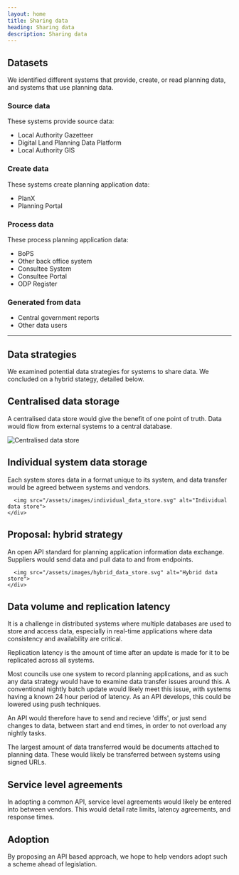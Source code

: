 ```yaml
---
layout: home
title: Sharing data
heading: Sharing data
description: Sharing data
---
```


## Datasets

We identified different systems that provide, create, or read planning data, and systems that use planning data.

### Source data

These systems provide source data:
 - Local Authority Gazetteer
 - Digital Land Planning Data Platform
 - Local Authority GIS


### Create data

These systems create planning application data:

- PlanX
- Planning Portal

### Process data

These process planning application data:

 - BoPS
 - Other back office system
 - Consultee System
 - Consultee Portal
 - ODP Register

### Generated from data

- Central government reports
- Other data users

-------------

## Data strategies

We examined potential data strategies for systems to share data. We concluded on a hybrid stategy, detailed below.

<div class="govuk-accordion" data-module="govuk-accordion" id="accordion-default">
  <div class="govuk-accordion__section">
    <div class="govuk-accordion__section-header">
      <h2 class="govuk-accordion__section-heading">
        <span class="govuk-accordion__section-button" id="accordion-default-heading-1">
          Centralised data storage
        </span>
      </h2>
    </div>
    <div id="accordion-default-content-1" class="govuk-accordion__section-content" aria-labelledby="accordion-default-heading-1">
      
A centralised data store would give the benefit of one point of truth. Data would flow from external
systems to a central database.

<img src="/assets/images/centralised_data_store.svg" alt="Centralised data store">
    </div>
  </div>
  <div class="govuk-accordion__section">
    <div class="govuk-accordion__section-header">
      <h2 class="govuk-accordion__section-heading">
        <span class="govuk-accordion__section-button" id="accordion-default-heading-2">
          Individual system data storage
        </span>
      </h2>
    </div>
    <div id="accordion-default-content-2" class="govuk-accordion__section-content" aria-labelledby="accordion-default-heading-2">
      Each system stores data in a format unique to its system, and data transfer would be agreed between 
      systems and vendors.

      <img src="/assets/images/individual_data_store.svg" alt="Individual data store">
    </div>
  </div>
  <div class="govuk-accordion__section">
    <div class="govuk-accordion__section-header">
      <h2 class="govuk-accordion__section-heading">
        <span class="govuk-accordion__section-button" id="accordion-default-heading-3">
          Proposal: hybrid strategy
        </span>
      </h2>
    </div>
    <div id="accordion-default-content-3" class="govuk-accordion__section-content" aria-labelledby="accordion-default-heading-3">
      An open API standard for planning application information data exchange. Suppliers would send data and pull data to and from endpoints.

      <img src="/assets/images/hybrid_data_store.svg" alt="Hybrid data store">
    </div>
  </div>
</div>

## Data volume and replication latency

It is a challenge in distributed systems where multiple databases are used to store and access data, especially in real-time applications where data consistency and availability are critical. 

Replication latency is the amount of time after an update is made for it to be replicated across all systems.

Most councils use one system to record planning applications, and as such any data strategy would have to examine data transfer issues around this. A conventional nightly batch update would likely meet this issue, with systems having a known 24 hour period of latency. As an API develops, this could be lowered using push techniques.

An API would therefore have to send and recieve 'diffs', or just send changes to data, between start and end times, in order to not overload any nightly tasks.

The largest amount of data transferred would be documents attached to planning data. These would likely be transferred between systems using signed URLs.

## Service level agreements

In adopting a common API, service level agreements would likely be entered into between vendors. This would detail rate limits, latency agreements, and response times.

## Adoption

By proposing an API based approach, we hope to help vendors adopt such a scheme ahead of legislation.
